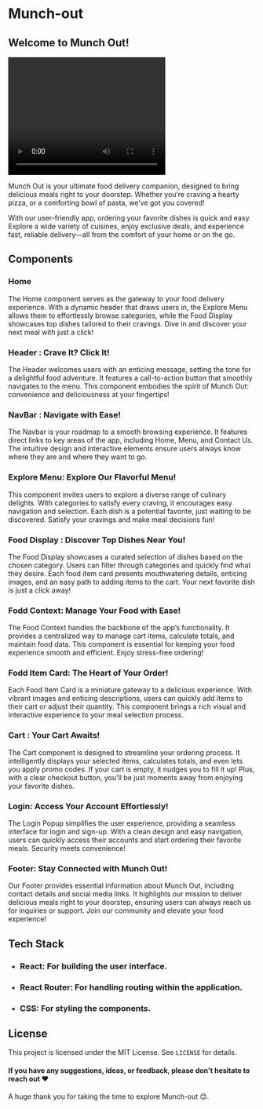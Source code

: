 # Munch-out
## Welcome to Munch Out!

<video width="320" height="240" autoplay>
  <source src="/screenshots/Munch-out.mp4" type="video/mp4">
</video>

Munch Out is your ultimate food delivery companion, designed to bring delicious meals right to your doorstep. Whether you’re craving a hearty pizza, or a comforting bowl of pasta, we’ve got you covered!

With our user-friendly app, ordering your favorite dishes is quick and easy. Explore a wide variety of cuisines, enjoy exclusive deals, and experience fast, reliable delivery—all from the comfort of your home or on the go.
## Components
### Home 
The Home component serves as the gateway to your food delivery experience. With a dynamic header that draws users in, the Explore Menu allows them to effortlessly browse categories, while the Food Display showcases top dishes tailored to their cravings. Dive in and discover your next meal with just a click!

### Header : Crave It? Click It!
The Header welcomes users with an enticing message, setting the tone for a delightful food adventure. It features a call-to-action button that smoothly navigates to the menu. This component embodies the spirit of Munch Out: convenience and deliciousness at your fingertips!

### NavBar : Navigate with Ease!
The Navbar is your roadmap to a smooth browsing experience. It features direct links to key areas of the app, including Home, Menu, and Contact Us. The intuitive design and interactive elements ensure users always know where they are and where they want to go.

### Explore Menu: Explore Our Flavorful Menu!
This component invites users to explore a diverse range of culinary delights. With categories to satisfy every craving, it encourages easy navigation and selection. Each dish is a potential favorite, just waiting to be discovered. Satisfy your cravings and make meal decisions fun!

### Food Display : Discover Top Dishes Near You!
The Food Display showcases a curated selection of dishes based on the chosen category. Users can filter through categories and quickly find what they desire. Each food item card presents mouthwatering details, enticing images, and an easy path to adding items to the cart. Your next favorite dish is just a click away!

### Fodd Context: Manage Your Food with Ease!
The Food Context handles the backbone of the app’s functionality. It provides a centralized way to manage cart items, calculate totals, and maintain food data. This component is essential for keeping your food experience smooth and efficient. Enjoy stress-free ordering!

### Fodd Item Card: The Heart of Your Order!
Each Food Item Card is a miniature gateway to a delicious experience. With vibrant images and enticing descriptions, users can quickly add items to their cart or adjust their quantity. This component brings a rich visual and interactive experience to your meal selection process.

### Cart : Your Cart Awaits!
The Cart component is designed to streamline your ordering process. It intelligently displays your selected items, calculates totals, and even lets you apply promo codes. If your cart is empty, it nudges you to fill it up! Plus, with a clear checkout button, you'll be just moments away from enjoying your favorite dishes.

### Login: Access Your Account Effortlessly!
The Login Popup simplifies the user experience, providing a seamless interface for login and sign-up. With a clean design and easy navigation, users can quickly access their accounts and start ordering their favorite meals. Security meets convenience!

### Footer: Stay Connected with Munch Out!
Our Footer provides essential information about Munch Out, including contact details and social media links. It highlights our mission to deliver delicious meals right to your doorstep, ensuring users can always reach us for inquiries or support. Join our community and elevate your food experience!

## Tech Stack
* ### React: For building the user interface.
* ### React Router: For handling routing within the application.
* ### CSS: For styling the components.

## License

This project is licensed under the MIT License. See `LICENSE` for details.

#### If you have any suggestions, ideas, or feedback, please don't hesitate to reach out ❤️
A huge thank you for taking the time to explore Munch-out 😊.





 

